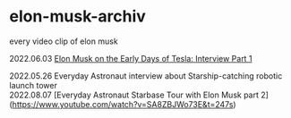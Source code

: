 # elon-musk-archiv
every video clip of elon musk 


2022.06.03 [Elon Musk on the Early Days of Tesla: Interview Part 1](https://www.youtube.com/watch?v=AeeeEDSekG8)

2022.05.26 Everyday Astronaut interview about Starship-catching robotic launch tower<br/>
2022.08.07 [Everyday Astronaut Starbase Tour with Elon Musk part 2] (https://www.youtube.com/watch?v=SA8ZBJWo73E&t=247s) <br/>
